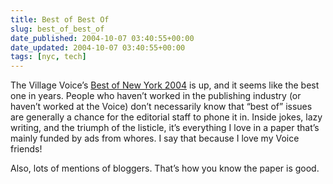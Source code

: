 ```yaml
---
title: Best of Best Of
slug: best_of_best_of
date_published: 2004-10-07 03:40:55+00:00
date_updated: 2004-10-07 03:40:55+00:00
tags: [nyc, tech]
---
```

The Village Voice’s [Best of New York 2004](http://www.villagevoice.com/bestof/2004/) is up, and it seems like the best one in years. People who haven’t worked in the publishing industry (or haven’t worked at the Voice) don’t necessarily know that “best of” issues are generally a chance for the editorial staff to phone it in. Inside jokes, lazy writing, and the triumph of the listicle, it’s everything I love in a paper that’s mainly funded by ads from whores. I say that because I love my Voice friends!

Also, lots of mentions of bloggers. That’s how you know the paper is good.
